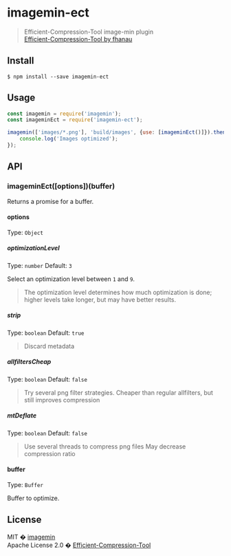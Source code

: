 # imagemin-ect

> Efficient-Compression-Tool image-min plugin<br/>
> [Efficient-Compression-Tool by fhanau](https://github.com/fhanau/Efficient-Compression-Tool)

## Install

```
$ npm install --save imagemin-ect
```

## Usage

```js
const imagemin = require('imagemin');
const imageminEct = require('imagemin-ect');

imagemin(['images/*.png'], 'build/images', {use: [imageminEct()]}).then(() => {
	console.log('Images optimized');
});
```

## API

### imageminEct([options])(buffer)

Returns a promise for a buffer.

#### options

Type: `Object`

##### optimizationLevel

Type: `number`
Default: `3`

Select an optimization level between `1` and `9`.

> The optimization level determines how much optimization is done; higher levels take longer, but may have better results.

##### strip

Type: `boolean`
Default: `true`

> Discard metadata

##### allfiltersCheap

Type: `boolean`
Default: `false`

> Try several png filter strategies. Cheaper than regular allfilters, but still improves compression

##### mtDeflate

Type: `boolean`
Default: `false`

> Use several threads to compress png files
> May decrease compression ratio

#### buffer

Type: `Buffer`

Buffer to optimize.

## License

MIT � [imagemin](https://github.com/imagemin)<br/>
Apache License 2.0 � [Efficient-Compression-Tool](https://css-ig.net/pingo)
